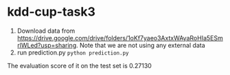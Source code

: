 # kdd-cup-task3

1. Download data from https://drive.google.com/drive/folders/1oKf7yaeo3AxtxWAyaRoHIa5ESmrlWLed?usp=sharing. Note that we are not using any external data
2. run prediction.py
`python prediction.py`

The evaluation score of it on the test set is 0.27130
